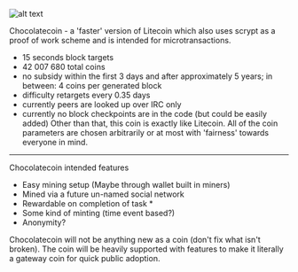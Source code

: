 ![alt text](http://computerstudio.eu/private/chocolate_coin.png "logo")

Chocolatecoin - a 'faster' version of Litecoin which also uses scrypt
as a proof of work scheme and is intended for microtransactions.
 - 15 seconds block targets
 - 42 007 680 total coins
 - no subsidy within the first 3 days and after approximately 5 years;
    in between: 4 coins per generated block
 - difficulty retargets every 0.35 days
 - currently peers are looked up over IRC only
 - currently no block checkpoints are in the code (but could be easily
   added)
Other than that, this coin is exactly like Litecoin. All of the coin parameters
are chosen arbitrarily or at most with 'fairness' towards everyone in mind.

-------------------------
Chocolatecoin intended features

- Easy mining setup (Maybe through wallet built in miners)
- Mined via a future un-named social network
- Rewardable on completion of task *
- Some kind of minting (time event based?)
- Anonymity?


Chocolatecoin will not be anything new as a coin (don't fix what isn't broken). The coin will be heavily supported with features to make it literally a gateway coin for quick public adoption.
